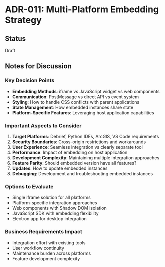 # ADR-011: Multi-Platform Embedding Strategy

## Status
Draft

## Notes for Discussion

### Key Decision Points
- **Embedding Methods**: iframe vs JavaScript widget vs web components
- **Communication**: PostMessage vs direct API vs event system
- **Styling**: How to handle CSS conflicts with parent applications
- **State Management**: How embedded instances share state
- **Platform-Specific Features**: Leveraging host application capabilities

### Important Aspects to Consider
1. **Target Platforms**: Debrief, Python IDEs, ArcGIS, VS Code requirements
2. **Security Boundaries**: Cross-origin restrictions and workarounds
3. **User Experience**: Seamless integration vs clearly separate tool
4. **Performance**: Impact of embedding on host application
5. **Development Complexity**: Maintaining multiple integration approaches
6. **Feature Parity**: Should embedded version have all features?
7. **Updates**: How to update embedded instances
8. **Debugging**: Development and troubleshooting embedded instances

### Options to Evaluate
- Single iframe solution for all platforms
- Platform-specific integration approaches
- Web components with Shadow DOM isolation
- JavaScript SDK with embedding flexibility
- Electron app for desktop integration

### Business Requirements Impact
- Integration effort with existing tools
- User workflow continuity
- Maintenance burden across platforms
- Feature development complexity
